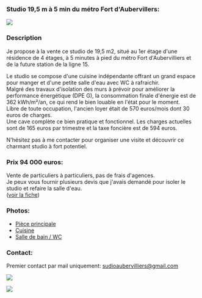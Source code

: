 ### Studio 19,5 m à 5 min du métro Fort d'Aubervillers: 
![](images/salon/IMG_1755.jpeg)
### Description

Je propose à la vente ce studio de 19,5 m2, situé au 1er étage d'une résidence de 4 étages, à 5 minutes à pied du métro Fort d'Aubervilliers et de la future station de la ligne 15.  

Le studio se compose d'une cuisine indépendante offrant un grand espace pour manger et d'une petite salle d'eau avec WC à rafraichir.  
Malgré des travaux d'isolation des murs à prévoir pour améliorer la performance énergétique (DPE G), la consommation finale d'énergie est de 362 kWh/m²/an, ce qui rend le bien louable en l'état pour le moment.  
Libre de toute occupation, l'ancien loyer était de 570 euros/mois dont 30 euros de charges.  
Une cave complète ce bien pratique et fonctionnel. 
Les charges actuelles sont de 165 euros par trimestre et la taxe foncière est de 594 euros.

N'hésitez pas à me contacter pour organiser une visite et découvrir ce charmant studio à fort potentiel.


### Prix 94 000 euros:
Vente de particuliers à particuliers, pas de frais d'agences.  
Je peux vous fournir plusieurs devis que j'avais demandé pour isoler le studio et refaire la salle d'eau.  
([voir la fiche](plaza.pdf))

### Photos:
- [Pièce principale](chambre.md)
- [Cuisine](cuisine.md)
- [Salle de bain / WC](sdb.md)


### Contact:  
Premier contact par mail uniquement: sudioaubervilliers@gmail.com  

![](images/plan/3d_1.png)  

![](images/plan/plan.png) 